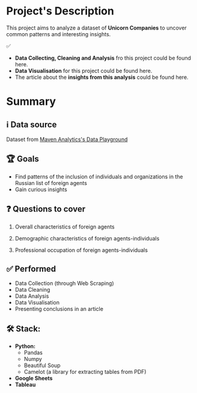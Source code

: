 # Project's Description
This project aims to analyze a dataset of **Unicorn Companies** to uncover common patterns and interesting insights.

✅ 
* **Data Collecting, Cleaning and Analysis** fro this project could be found here.
* **Data Visualisation** for this project could be found here.
* The article about the **insights from this analysis** could be found here.

# Summary

## ℹ️ Data source
Dataset from [Maven Analytics's Data Playground](https://mavenanalytics.io/data-playground?page=2)

## 🏆 Goals
* Find patterns of the inclusion of individuals and organizations in the Russian list of foreign agents
* Gain curious insights

## ❓ Questions to cover
1. Overall characteristics of foreign agents

2. Demographic characteristics of foreign agents-individuals

3. Professional occupation of foreign agents-individuals

## ✅ Performed
* Data Collection (through Web Scraping)
* Data Cleaning
* Data Analysis
* Data Visualisation
* Presenting conclusions in an article

## 🛠 Stack:

* **Python:**
  * Pandas
  * Numpy
  * Beautiful Soup
  * Camelot (a library for extracting tables from PDF)
* **Google Sheets**
* **Tableau**
